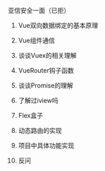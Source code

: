 亚信安全一面（已拒）

1. Vue双向数据绑定的基本原理

2. Vue组件通信

3. 谈谈Vuex的相关理解

4. VueRouter钩子函数

5. 谈谈Promise的理解

6. 了解过iview吗

7. Flex盒子

8. 动态路由的实现

9. 项目中具体功能实现

10. 反问